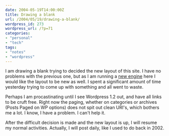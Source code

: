 ```yaml
---
date: 2004-05-19T14:00:00Z
title: Drawing a blank
url: /2004/05/19/drawing-a-blank/
wordpress_id: 273
wordpress_url: /?p=71
categories:
- "personal"
- "tech"
tags:
- "notes"
- "wordpress"
---
```


I am drawing a blank trying to decided the new layout of this site. I have no problems with the previous one, but as I am running a <a href="/2004/05/13/in-the-process-of-moving/" title="Related post.">new engine</a> here I would like the layout to be new as well. I spent a significant amount of time yesterday trying to come up with something and all went to waste.

Perhaps I am procastinating until I see Wordpress 1.2 out, and have all links to be cruft free. Right now the paging, whether on categories or archives (Posts Paged on WP options) does not spit out clean URI's, which bothers me a lot. I know, I have a problem. I can't help it.

After the difficult decision is made and the new layout is up, I will resume my normal activities. Actually, I will post daily, like I used to do back in 2002.
